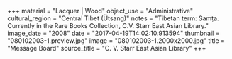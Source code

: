 +++
material = "Lacquer | Wood"
object_use = "Administrative"
cultural_region = "Central Tibet (Ütsang)"
notes = "Tibetan term: Samṭa. Currently in the Rare Books Collection, C.V. Starr East Asian Library."
image_date = "2008"
date = "2017-04-19T14:02:10.913594"
thumbnail = "080102003-1.preview.jpg"
image = "080102003-1.2000x2000.jpg"
title = "Message Board"
source_title = "C. V. Starr East Asian Library"
+++
